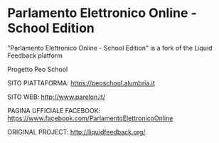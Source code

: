 Parlamento Elettronico Online - School Edition
==========================

"Parlamento Elettronico Online - School Edition" is a fork of the Liquid Feedback platform 



Progetto Peo School

SITO PIATTAFORMA: https://peoschool.alumbria.it

SITO WEB: http://www.parelon.it/

PAGINA UFFICIALE FACEBOOK: https://www.facebook.com/ParlamentoElettronicoOnline




ORIGINAL PROJECT:
http://liquidfeedback.org/
